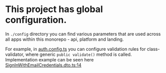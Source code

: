 # This project has global configuration.

In `./config` directory you can find various parameters that are used across all apps within this 
monorepo - api, platform and landing.

For example, in [auth.config.ts](../config/auth.config.ts) you can configure validation rules for
class-validator, where generic ```public validate()``` method is called. Implementation example can be seen here
[SignInWithEmailCredentials.dto.ts:14](../libs/dtos/src/auth/SignInWithEmailCredentials.dto.ts)

